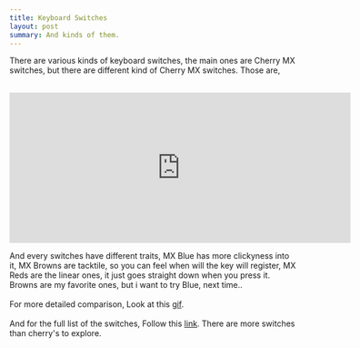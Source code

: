 ```yaml
---
title: Keyboard Switches
layout: post
summary: And kinds of them.
---
```


There are various kinds of keyboard switches, the main ones are Cherry MX switches, but there are different kind of Cherry MX switches. Those are,
<br/>
<br/>
<iframe width="600px" height="264px" src="http://www.pc-100.com/wp-content/uploads/Mechanical-Keyboard-Key-Switchs-Parameters.jpg" frameborder="0" allow="accelerometer; autoplay; encrypted-media; gyroscope; picture-in-picture" allowfullscreen></iframe>

And every switches have different traits, MX Blue has more clickyness into it, MX Browns are tacktile, so you can feel when will the key will register, MX Reds are the linear ones, it just goes straight down when you press it. Browns are my favorite ones, but i want to try Blue, next time..
<br/>
<br/>
For more detailed comparison, Look at this [gif](https://i.imgur.com/tCavDip.gif).
<br/>
<br/>
And for the full list of the switches, Follow this [link](https://mechanicalkeyboards.com/switches/). There are more switches than cherry's to explore.